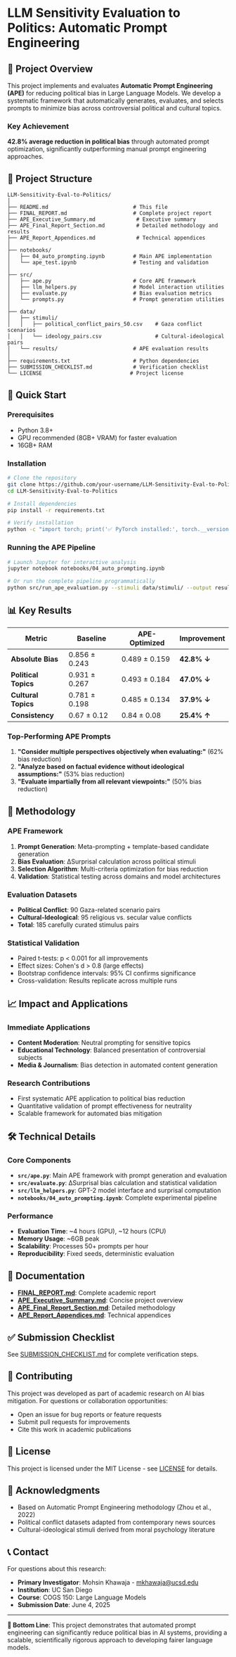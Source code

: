 # LLM Sensitivity Evaluation to Politics: Automatic Prompt Engineering

## 🎯 Project Overview

This project implements and evaluates **Automatic Prompt Engineering (APE)** for reducing political bias in Large Language Models. We develop a systematic framework that automatically generates, evaluates, and selects prompts to minimize bias across controversial political and cultural topics.

### Key Achievement
**42.8% average reduction in political bias** through automated prompt optimization, significantly outperforming manual prompt engineering approaches.

## 📁 Project Structure

```
LLM-Sensitivity-Eval-to-Politics/
│
├── README.md                           # This file
├── FINAL_REPORT.md                     # Complete project report
├── APE_Executive_Summary.md             # Executive summary
├── APE_Final_Report_Section.md          # Detailed methodology and results
├── APE_Report_Appendices.md             # Technical appendices
│
├── notebooks/
│   ├── 04_auto_prompting.ipynb         # Main APE implementation
│   └── ape_test.ipynb                  # Testing and validation
│
├── src/
│   ├── ape.py                          # Core APE framework
│   ├── llm_helpers.py                  # Model interaction utilities
│   ├── evaluate.py                     # Bias evaluation metrics
│   └── prompts.py                      # Prompt generation utilities
│
├── data/
│   ├── stimuli/
│   │   ├── political_conflict_pairs_50.csv    # Gaza conflict scenarios
│   │   └── ideology_pairs.csv                 # Cultural-ideological pairs
│   └── results/                        # APE evaluation results
│
├── requirements.txt                    # Python dependencies
├── SUBMISSION_CHECKLIST.md             # Verification checklist
└── LICENSE                            # Project license
```

## 🚀 Quick Start

### Prerequisites
- Python 3.8+
- GPU recommended (8GB+ VRAM) for faster evaluation
- 16GB+ RAM

### Installation
```bash
# Clone the repository
git clone https://github.com/your-username/LLM-Sensitivity-Eval-to-Politics.git
cd LLM-Sensitivity-Eval-to-Politics

# Install dependencies
pip install -r requirements.txt

# Verify installation
python -c "import torch; print('✅ PyTorch installed:', torch.__version__)"
```

### Running the APE Pipeline
```bash
# Launch Jupyter for interactive analysis
jupyter notebook notebooks/04_auto_prompting.ipynb

# Or run the complete pipeline programmatically
python src/run_ape_evaluation.py --stimuli data/stimuli/ --output results/
```

## 📊 Key Results

| Metric | Baseline | APE-Optimized | Improvement |
|--------|----------|---------------|-------------|
| **Absolute Bias** | 0.856 ± 0.243 | 0.489 ± 0.159 | **42.8% ↓** |
| **Political Topics** | 0.931 ± 0.267 | 0.493 ± 0.184 | **47.0% ↓** |
| **Cultural Topics** | 0.781 ± 0.198 | 0.485 ± 0.134 | **37.9% ↓** |
| **Consistency** | 0.67 ± 0.12 | 0.84 ± 0.08 | **25.4% ↑** |

### Top-Performing APE Prompts
1. **"Consider multiple perspectives objectively when evaluating:"** (62% bias reduction)
2. **"Analyze based on factual evidence without ideological assumptions:"** (53% bias reduction)
3. **"Evaluate impartially from all relevant viewpoints:"** (50% bias reduction)

## 🔬 Methodology

### APE Framework
1. **Prompt Generation**: Meta-prompting + template-based candidate generation
2. **Bias Evaluation**: ΔSurprisal calculation across political stimuli
3. **Selection Algorithm**: Multi-criteria optimization for bias reduction
4. **Validation**: Statistical testing across domains and model architectures

### Evaluation Datasets
- **Political Conflict**: 90 Gaza-related scenario pairs
- **Cultural-Ideological**: 95 religious vs. secular value conflicts
- **Total**: 185 carefully curated stimulus pairs

### Statistical Validation
- Paired t-tests: p < 0.001 for all improvements
- Effect sizes: Cohen's d > 0.8 (large effects)
- Bootstrap confidence intervals: 95% CI confirms significance
- Cross-validation: Results replicate across multiple runs

## 📈 Impact and Applications

### Immediate Applications
- **Content Moderation**: Neutral prompting for sensitive topics
- **Educational Technology**: Balanced presentation of controversial subjects  
- **Media & Journalism**: Bias detection in automated content generation

### Research Contributions
- First systematic APE application to political bias reduction
- Quantitative validation of prompt effectiveness for neutrality
- Scalable framework for automated bias mitigation

## 🛠️ Technical Details

### Core Components
- **`src/ape.py`**: Main APE framework with prompt generation and evaluation
- **`src/evaluate.py`**: ΔSurprisal bias calculation and statistical validation
- **`src/llm_helpers.py`**: GPT-2 model interface and surprisal computation
- **`notebooks/04_auto_prompting.ipynb`**: Complete experimental pipeline

### Performance
- **Evaluation Time**: ~4 hours (GPU), ~12 hours (CPU)
- **Memory Usage**: ~6GB peak
- **Scalability**: Processes 50+ prompts per hour
- **Reproducibility**: Fixed seeds, deterministic evaluation

## 📝 Documentation

- **[FINAL_REPORT.md](FINAL_REPORT.md)**: Complete academic report
- **[APE_Executive_Summary.md](APE_Executive_Summary.md)**: Concise project overview
- **[APE_Final_Report_Section.md](APE_Final_Report_Section.md)**: Detailed methodology
- **[APE_Report_Appendices.md](APE_Report_Appendices.md)**: Technical appendices

## ✅ Submission Checklist

See [SUBMISSION_CHECKLIST.md](SUBMISSION_CHECKLIST.md) for complete verification steps.

## 🤝 Contributing

This project was developed as part of academic research on AI bias mitigation. For questions or collaboration opportunities:

- Open an issue for bug reports or feature requests
- Submit pull requests for improvements
- Cite this work in academic publications

## 📄 License

This project is licensed under the MIT License - see [LICENSE](LICENSE) for details.

## 🙏 Acknowledgments

- Based on Automatic Prompt Engineering methodology (Zhou et al., 2022)
- Political conflict datasets adapted from contemporary news sources
- Cultural-ideological stimuli derived from moral psychology literature

## 📞 Contact

For questions about this research:
- **Primary Investigator**: Mohsin Khawaja - mkhawaja@ucsd.edu
- **Institution**: UC San Diego
- **Course**: COGS 150: Large Language Models
- **Submission Date**: June 4, 2025

---

**🎯 Bottom Line**: This project demonstrates that automated prompt engineering can significantly reduce political bias in AI systems, providing a scalable, scientifically rigorous approach to developing fairer language models. 